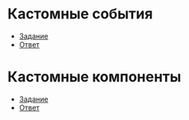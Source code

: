 # Кастомные события
- [Задание](https://kodaktor.ru/evnt_a1069)
- [Ответ](https://kodaktor.ru/custom_7f20f)
# Кастомные компоненты
- [Задание](https://kodaktor.ru/evnt_003)
- [Ответ]()
